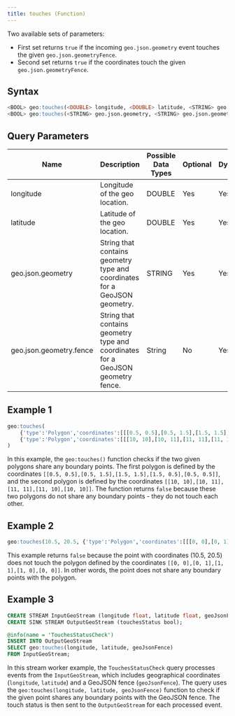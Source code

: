 ```yaml
---
title: touches (Function)
---
```


Two available sets of parameters:

- First set returns `true` if the incoming `geo.json.geometry` event touches the given `geo.json.geometryFence`.
- Second set returns `true` if the coordinates touch the given `geo.json.geometryFence`.

## Syntax

```sql
<BOOL> geo:touches(<DOUBLE> longitude, <DOUBLE> latitude, <STRING> geo.json.geometry.fence)
<BOOL> geo:touches(<STRING> geo.json.geometry, <STRING> geo.json.geometry.fence)
```

## Query Parameters

| Name              | Description   | Possible Data Types | Optional | Dynamic |
|-------------------|---------------|---------------------|----------|---------|
| longitude           | Longitude of the geo location.     | DOUBLE       | Yes       | Yes     |
| latitude | Latitude of the geo location.  | DOUBLE       | Yes      | Yes     |
| geo.json.geometry       | String that contains geometry type and coordinates for a GeoJSON geometry. | STRING| Yes      | Yes     |
| geo.json.geometry.fence    | String that contains geometry type and coordinates for a GeoJSON geometry fence. | String| No      | Yes     |

## Example 1

```sql
geo:touches( 
    {'type':'Polygon','coordinates':[[[0.5, 0.5],[0.5, 1.5],[1.5, 1.5],[1.5, 0.5],[0.5, 0.5]]]}, 
    {'type':'Polygon','coordinates':[[[10, 10],[10, 11],[11, 11],[11, 10],[10, 10]]]} 
)
```

In this example, the `geo:touches()` function checks if the two given polygons share any boundary points. The first polygon is defined by the coordinates `[[0.5, 0.5],[0.5, 1.5],[1.5, 1.5],[1.5, 0.5],[0.5, 0.5]]`, and the second polygon is defined by the coordinates `[[10, 10],[10, 11],[11, 11],[11, 10],[10, 10]]`. The function returns `false` because these two polygons do not share any boundary points - they do not touch each other.

## Example 2

```sql
geo:touches(10.5, 20.5, {'type':'Polygon','coordinates':[[[0, 0],[0, 1],[1, 1],[1, 0],[0, 0]]]})
```

This example returns `false` because the point with coordinates (10.5, 20.5) does not touch the polygon defined by the coordinates `[[0, 0],[0, 1],[1, 1],[1, 0],[0, 0]]`. In other words, the point does not share any boundary points with the polygon.

## Example 3

```sql
CREATE STREAM InputGeoStream (longitude float, latitude float, geoJsonFence string);
CREATE SINK STREAM OutputGeoStream (touchesStatus bool);

@info(name = 'TouchesStatusCheck')
INSERT INTO OutputGeoStream
SELECT geo:touches(longitude, latitude, geoJsonFence)
FROM InputGeoStream;
```

In this stream worker example, the `TouchesStatusCheck` query processes events from the `InputGeoStream`, which includes geographical coordinates (`longitude`, `latitude`) and a GeoJSON fence (`geoJsonFence`). The query uses the `geo:touches(longitude, latitude, geoJsonFence)` function to check if the given point shares any boundary points with the GeoJSON fence. The touch status is then sent to the `OutputGeoStream` for each processed event.
